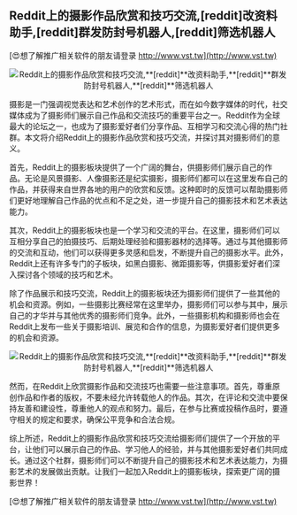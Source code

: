 ## **Reddit上的摄影作品欣赏和技巧交流,**[reddit]**改资料助手,**[reddit]**群发防封号机器人,**[reddit]**筛选机器人**

[😍想了解推广相关软件的朋友请登录 http://www.vst.tw](http://www.vst.tw)

 <center><img src="https://vst.tw/MP4/tuiguang/png/8.png" alt="Reddit上的摄影作品欣赏和技巧交流,**[reddit]**改资料助手,**[reddit]**群发防封号机器人,**[reddit]**筛选机器人"></center>

摄影是一门强调视觉表达和艺术创作的艺术形式，而在如今数字媒体的时代，社交媒体成为了摄影师们展示自己作品和交流技巧的重要平台之一。Reddit作为全球最大的论坛之一，也成为了摄影爱好者们分享作品、互相学习和交流心得的热门社群。本文将介绍Reddit上的摄影作品欣赏和技巧交流，并探讨其对摄影师们的意义。

首先，Reddit上的摄影板块提供了一个广阔的舞台，供摄影师们展示自己的作品。无论是风景摄影、人像摄影还是纪实摄影，摄影师们都可以在这里发布自己的作品，并获得来自世界各地的用户的欣赏和反馈。这种即时的反馈可以帮助摄影师们更好地理解自己作品的优点和不足之处，进一步提升自己的摄影技术和艺术表达能力。

其次，Reddit上的摄影板块也是一个学习和交流的平台。在这里，摄影师们可以互相分享自己的拍摄技巧、后期处理经验和摄影器材的选择等。通过与其他摄影师的交流和互动，他们可以获得更多灵感和启发，不断提升自己的摄影水平。此外，Reddit上还有许多专门的子板块，如黑白摄影、微距摄影等，供摄影爱好者们深入探讨各个领域的技巧和艺术。

除了作品展示和技巧交流，Reddit上的摄影板块还为摄影师们提供了一些其他的机会和资源。例如，一些摄影比赛经常在这里举办，摄影师们可以参与其中，展示自己的才华并与其他优秀的摄影师们竞争。此外，一些摄影机构和摄影师也会在Reddit上发布一些关于摄影培训、展览和合作的信息，为摄影爱好者们提供更多的机会和资源。

 <center><img src="https://vst.tw/MP4/tuiguang/png/1.png" alt="Reddit上的摄影作品欣赏和技巧交流,**[reddit]**改资料助手,**[reddit]**群发防封号机器人,**[reddit]**筛选机器人"></center>

然而，在Reddit上欣赏摄影作品和交流技巧也需要一些注意事项。首先，尊重原创作品和作者的版权，不要未经允许转载他人的作品。其次，在评论和交流中要保持友善和建设性，尊重他人的观点和努力。最后，在参与比赛或投稿作品时，要遵守相关的规定和要求，确保公平竞争和合法合规。

综上所述，Reddit上的摄影作品欣赏和技巧交流给摄影师们提供了一个开放的平台，让他们可以展示自己的作品、学习他人的经验，并与其他摄影爱好者们共同成长。通过这个社群，摄影师们可以不断提升自己的摄影技术和艺术表达能力，为摄影艺术的发展做出贡献。让我们一起加入Reddit上的摄影板块，探索更广阔的摄影世界！

[😍想了解推广相关软件的朋友请登录 http://www.vst.tw](http://www.vst.tw)



